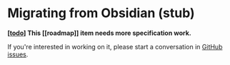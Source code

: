 # Migrating from Obsidian (stub)

**[[todo]] This [[roadmap]] item needs more specification work.**

If you're interested in working on it, please start a conversation in [GitHub issues](https://github.com/foambubble/foam/issues).



[//begin]: # "Autogenerated link references for markdown compatibility"
[todo]: ..%2Ftodo "Todo"
[//end]: # "Autogenerated link references"